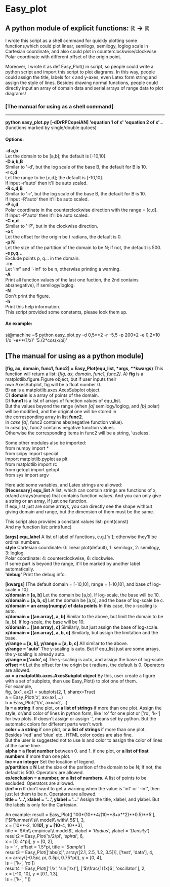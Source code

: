 Easy\_plot
==========
A python module of explicit functions: ℝ → ℝ
-------------------------------------------

I wrote this script as a shell command for quickly plotting some functions,which could plot linear, semilogx, semilogy, loglog scale in Cartesian coordinate, and also could plot in counterclockwise/clockwise Polar coordinate with different offset of the origin point.  

Moreover, I wrote it as def Easy_Plot() in script, so people could write a python script and import this script to plot diagrams. In this way, people could assign the title, labels for x and y-axes, even Latex form string and assign the style of lines. Besides drawing normal functions, people could directly input an array of domain data and serial arrays of range data to plot diagrams!  

### [The manual for using as a shell command] 
-------------------------------------------

**python easy\_plot.py \[-dDrRPCopeiAN\] 'equation 1 of x' 'equation 2 of x'**...(functions marked by single/double qutoes)  
 
#### Options:  
**-d a,b**  
  Let the domain to be [a,b]; the default is [-10,10].  
**-D a,b,B**  
  Similar to '-d', but the log scale of the base B, the default for B is 10.  
**-r c,d**  
  Let the range to be [c,d]; the default is [-10,10].  
  If input -r'auto' then it'll be auto scaled.  
**-R c,d,B**    
  Similar to '-r', but the log scale of the base B, the default for B is 10.  
  If input -R'auto' then it'll be auto scaled.  
**-P c,d**  
  Polar coordinate in the counterclockwise direction with the range = [c,d].  
  If input -P'auto' then it'll be auto scaled.  
**-C c,d**  
  Similar to '-P', but in the clockwise direction.  
**-o t**  
  Let the offset for the origin be t radians, the default is 0.  
**-p N**  
  Let the size of the partition of the domain to be N; if not, the default is 500.  
**-e p,q...**  
  Exclude points p, q... in the domain.  
**-i n**  
  Let 'inf' and '-inf' to be n, otherwise printing a warning.  
**-A**  
  Print all function values of the last one fuction, the 2nd contains abs(negative), if semilogy/loglog.  
**-N**  
  Don't print the figure.  
**-h**  
  Print this help information.  
This script provided some constants, please look them up.  

#### An example:  
sj@machine ~$ python easy\_plot.py -d 0,5\*\*2 -r -5,5 -p 200\*2 -e 0,2\*10 1/x '-e\*\*(1/x)' '5./2\*cos(x/pi)'  

[The manual for using as a python module]
-------------------------------------------

**[fig, ax, domain, func1, func2] = Easy_Plot(equ_list, \*args, \*\*kwargs)**
This function will return a list: *[fig, ax, domain, func1, func2]*.
  A) **fig** is a matplotlib.figure.Figure object, but if user inputs their  
    own AxesSubplot, fig will be a float number 0.  
  B) **ax** is a matplotlib.axes.AxesSubplot object.  
  C) **domain** is a array of points of the domain.  
  D) **func1** is a list of arrays of function values of equ\_list.  
    But the values beyond the range (when *[a]* semilogy/loglog, and *[b]* polar)  
    will be modified, and the original one will be stored in  
    the corresponding array in list **func2**.  
    In *case [a]*, func2 contains abs(negative function value).  
    In *case [b]*, func2 contains negative function values.  
    Otherwise the corresponding items in func2 will be a string, 'useless'.  

Some other modules also be imported:  
  from numpy import *  
  from scipy import special  
  import matplotlib.pyplot as plt  
  from matplotlib import rc  
  from getopt import getopt  
  from sys import argv  

Here add some variables, and Latex strings are allowed:  
**[Necessary]**
**equ\_list**
 A list, which can contain strings are functions of x, or/and arrays(numpy) that contains function values. And you can only give a string or an array, if just one function.  
 If equ\_list just are some arrays, you can directly see the shape without giving domain and range, but the dimension of them must be the same.  
 
 This script also provides a constant values list:  print(const)  
 And my function list:  print(func)  

**[args]**
**equ\_label**
 A list of label of functions, e.g.['$x$']; otherwise they'll be ordinal numbers.  
**style**
 Cartesian coordinate: 0: linear plot(default), 1: semilogx, 2: semilogy, 3: loglog.  
 Polar coordinate: 4: counterclockwise, 6: clockwise.  
  If some part is beyond the range, it'll be marked by another label automatically.  
**'debug'**
 Print the debug info.  

**[kwargs]**
[The default domain = [-10,10], range = [-10,10], and base of log-scale = 10]  
**x/domain = [a, b]**
 Let the domain be [a,b]. If log-scale, the base will be 10.  
**x/domain = [a, b, c]**
 Let the domain be [a,b], and the base of log-scale be c.  
**x/domain = an array(numpy) of data points** In this case, the x-scaling is auto.  
**x/domain = [(an array), a, b]**
 Similar to the above, but limit the domain to be [a, b]. If log-scale, the base will be 10.  
**x/domain = [(an array), c]**
 Similarly, but just assign the base of log-scale.  
**x/domain = [(an array), a, b, c]**
 Similarly, but assign the limitation and the base.  
**y/range = [a, b], y/range = [a, b, c]** All similar to the above.  
**y/range = 'auto'**
 The y-scaling is auto. But if equ\_list just are some arrays, the y-scaling is already auto.  
**y/range = ['auto', c]**
 The y-scaling is auto, and assign the base of log-scale.  
**offset = t**
 Let the offset for the origin be t radians, the default is 0. Operators are allowed.  
**ax = a matplotlib.axes.AxesSubplot object**
 By this, user create a figure with a set of subplots, then use Easy\_Plot() to plot one of them.  
 For example,  
     fig, (ax1, ax2) = subplots(2, 1, sharex=True)  
     a = Easy\_Plot('x', ax=ax1,...)  
     b = Easy\_Plot('1/x', ax=ax2,...)  
**ls = a string** if one plot, or **a list of strings** if more than one plot.
 Assign the style, or/and color of lines in python form, like 'ro' for one plot or ['ro', 'k-'] for two plots. If doesn't assign or assign '', means set by python. But the automatic colors for different parts won't work.  
**color = a string** if one plot, or **a list of strings** if more than one plot.  
 Besides 'red' and 'blue' etc., HTML color codes are also fine.  
 But the user is suggested not to use ls and color to assign the color of lines at the same time.  
**alpha = a float number** between 0. and 1. if one plot, or **a list of float numbers** if more than one plot.  
**loc = an integer**
 Set the location of legend.  
**p/partition = N**
 Let the size of the parition of the domain to be N; If not, the default is 500. Operators are allowed.  
**ex/exclusion = a number, or a list of numbers.**
 A list of points to be excluded. Operators are allowed.  
**i/inf = n**
 If don't want to get a warning when the value is 'inf' or '-inf', then just let them to be n. Operators are allowed.  
**title = '...', xlabel = '...', ylabel = '...'**
 Assign the title, xlabel, and ylabel. But the labels is only for the Cartesian.  

An example:
result = Easy\_Plot(['100\*(10\*\*4/(10\*\*8+x\*\*2)\*\*0.5)\*\*5'],  ['$Plummer\\'s\\ model\\ with\\ 5$'],  3,  
                    x = [10**-2, 10**10],  y = [10**-4, 10**3],  
                    title = '$An\\ empirical\\ model$',  xlabel = '$Radius$', ylabel = '$Density$')  
result2 = Easy\_Plot('x/2/pi',  '$spiral$',  6,  
                    x = [0, 4\*pi],  y = [0, 2],  
                    ls = 'r',  offset = 1.5\*pi,  title = '$Sample$')  
result3 = Easy\_Plot(['abs(x)',  array([2.1, 2.5, 1.2, 3.5])],  ['test', 'data'],  4,  
                    x = array([-0.5*pi, pi, 0.5*pi, 0.75*pi]),  y = [0, 4],  
                    ls = ['k-', 'ro'])  
result4 = Easy\_Plot(['1/x',  'sin(1/x)'],  ['$\\frac{1}{x}$',  'oscillator'],  2,  
                    x = [-10, 10],  y = [0.1, 1.3],  
                    ls = ['k-', ''])
